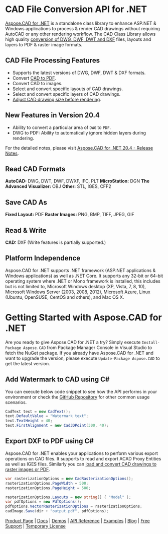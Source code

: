 # CAD File Conversion API for .NET

[Aspose.CAD for .NET](https://products.aspose.com/cad/net) is a standalone class library to enhance ASP.NET & Windows applications to process & render CAD drawings without requiring AutoCAD or any other rendering workflow. The CAD Class Library allows high quality [conversion of DWG, DWF, DWT and DXF](https://docs.aspose.com/display/cadnet/Supported+File+Formats) files, layouts and layers to PDF & raster image formats.

## CAD File Processing Features

- Supports the latest versions of DWG, DWF, DWT & DXF formats.
- Convert [CAD to PDF](https://docs.aspose.com/display/cadnet/Converting+CAD+Drawings+to+PDF+and+Raster+Image+Formats).
- Convert CAD to images.
- Select and convert specific layouts of CAD drawings.
- Select and convert specific layers of CAD drawings.
- [Adjust CAD drawing size before rendering](https://docs.aspose.com/display/cadnet/Adjusting+CAD+Drawing+Size).

## New Features in Version 20.4

- Ability to convert a particular area of `DWG` to `PDF`.
- DWG to PDF: Ability to automatically ignore hidden layers during rendering.

For the detailed notes, please visit [Aspose.CAD for .NET 20.4 - Release Notes](https://docs.aspose.com/display/CADNET/Aspose.CAD+for+.NET+20.4+-+Release+Notes).

## Read CAD Formats

**AutoCAD:** DWG, DWT, DWF, DWXF, IFC, PLT
**MicroStation:** DGN
**The Advanced Visualizer:** OBJ
**Other:** STL, IGES, CFF2

## Save CAD As

**Fixed Layout:** PDF
**Raster Images:** PNG, BMP, TIFF, JPEG, GIF

## Read & Write

**CAD:** DXF
(Write features is partially supported.)

## Platform Independence

Aspose.CAD for .NET supports .NET framework (ASP.NET applications & Windows applications) as well as .NET Core. It supports any 32-bit or 64-bit operating system where .NET or Mono framework is installed, this includes but is not limited to, Microsoft Windows desktop (XP, Vista, 7, 8, 10), Microsoft Windows Server (2003, 2008, 2012), Microsoft Azure, Linux (Ubuntu, OpenSUSE, CentOS and others), and Mac OS X.

# Getting Started with Aspose.CAD for .NET

Are you ready to give Aspose.CAD for .NET a try? Simply execute `Install-Package Aspose.CAD` from Package Manager Console in Visual Studio to fetch the NuGet package. If you already have Aspose.CAD for .NET and want to upgrade the version, please execute `Update-Package Aspose.CAD` to get the latest version. 

## Add Watermark to CAD using C#

You can execute below code snippet to see how the API performs in your environment or check the [GitHub Repository](https://github.com/aspose-cad/Aspose.CAD-for-.NET) for other common usage scenarios.

```csharp
CadText text = new CadText();
text.DefaultValue = "Watermark text";
text.TextHeight = 40;
text.FirstAlignment = new Cad3DPoint(300, 40);
```

## Export DXF to PDF using C#

Aspose.CAD for .NET enables your applications to perform various export operations on CAD files. It supports to read and export ACAD Proxy Entities as well as IGES files. Similarly you can [load and convert CAD drawings to raster images or PDF](https://docs.aspose.com/display/cadnet/Converting+CAD+Drawings+to+PDF+and+Raster+Image+Formats). 

```csharp
var rasterizationOptions = new CadRasterizationOptions();
rasterizationOptions.PageWidth = 500;
rasterizationOptions.PageHeight = 500;

rasterizationOptions.Layouts = new string[] { "Model" };
var pdfOptions = new PdfOptions();
pdfOptions.VectorRasterizationOptions = rasterizationOptions;
cadImage.Save(dir + "output.pdf", pdfOptions);
```

[Product Page](https://products.aspose.com/cad/net) | [Docs](https://docs.aspose.com/display/cadnet/Home) | [Demos](https://products.aspose.app/cad/family) | [API Reference](https://apireference.aspose.com/cad/net) | [Examples](https://github.com/aspose-cad/Aspose.CAD-for-.NET) | [Blog](https://blog.aspose.com/category/cad/) | [Free Support](https://forum.aspose.com/c/cad) |  [Temporary License](https://purchase.aspose.com/temporary-license)
